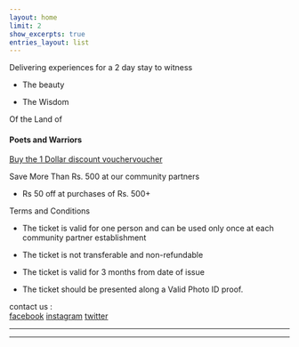 ```yaml
---
layout: home
limit: 2
show_excerpts: true
entries_layout: list
---
```



Delivering experiences for a 2 day stay to witness

* The beauty

* The Wisdom

Of the Land of

#### Poets and Warriors

[Buy the 1 Dollar discount voucher](https://ti.to/the-hd-tour/march-weekends/with/hg6jgd-thhu)[voucher](https://ti.to/the-hd-tour/march-weekends/with/hg6jgd-thhu)

<!--
[Buy the 1 Dollar discount voucher](https://ti.to/the-hd-tour/march-weekends/with/mlk-6mmacpy) [voucher](https://ti.to/the-hd-tour/march-weekends/with/mlk-6mmacpy)
-->
Save More Than Rs. 500 at our community partners

* Rs 50 off at purchases of Rs. 500+

Terms and Conditions

* The ticket is valid for one person and can be used only once at each community partner establishment

* The ticket is not transferable and non-refundable

* The ticket is valid for 3 months from date of issue

* The ticket should be presented along a Valid Photo ID proof.




contact us :  
[facebook](facebook.com/thehdtour)          [instagram](instagram.com/thehdtour)       [twitter](twitter.com/thehdtour)


-------------------------------------------------------------
-------------------------------------------------------------
